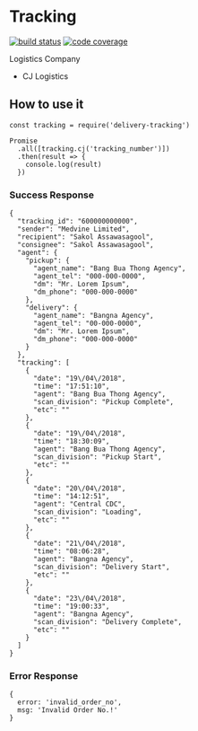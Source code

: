 # Tracking

[![build status](https://img.shields.io/travis/koobitor/axios.svg?style=flat-square)](https://travis-ci.org/koobitor/delivery-tracking)
[![code coverage](https://img.shields.io/coveralls/koobitor/delivery-tracking.svg?style=flat-square)](https://coveralls.io/r/koobitor/delivery-tracking)

Logistics Company
- CJ Logistics

## How to use it
```
const tracking = require('delivery-tracking')

Promise
  .all([tracking.cj('tracking_number')])
  .then(result => {
    console.log(result)
  })
```

### Success Response
```
{
  "tracking_id": "600000000000",
  "sender": "Medvine Limited",
  "recipient": "Sakol Assawasagool",
  "consignee": "Sakol Assawasagool",
  "agent": {
    "pickup": {
      "agent_name": "Bang Bua Thong Agency",
      "agent_tel": "000-000-0000",
      "dm": "Mr. Lorem Ipsum",
      "dm_phone": "000-000-0000"
    },
    "delivery": {
      "agent_name": "Bangna Agency",
      "agent_tel": "00-000-0000",
      "dm": "Mr. Lorem Ipsum",
      "dm_phone": "000-000-0000"
    }
  },
  "tracking": [
    {
      "date": "19\/04\/2018",
      "time": "17:51:10",
      "agent": "Bang Bua Thong Agency",
      "scan_division": "Pickup Complete",
      "etc": ""
    },
    {
      "date": "19\/04\/2018",
      "time": "18:30:09",
      "agent": "Bang Bua Thong Agency",
      "scan_division": "Pickup Start",
      "etc": ""
    },
    {
      "date": "20\/04\/2018",
      "time": "14:12:51",
      "agent": "Central CDC",
      "scan_division": "Loading",
      "etc": ""
    },
    {
      "date": "21\/04\/2018",
      "time": "08:06:28",
      "agent": "Bangna Agency",
      "scan_division": "Delivery Start",
      "etc": ""
    },
    {
      "date": "23\/04\/2018",
      "time": "19:00:33",
      "agent": "Bangna Agency",
      "scan_division": "Delivery Complete",
      "etc": ""
    }
  ]
}
```

### Error Response
```
{
  error: 'invalid_order_no',
  msg: 'Invalid Order No.!'
}
```